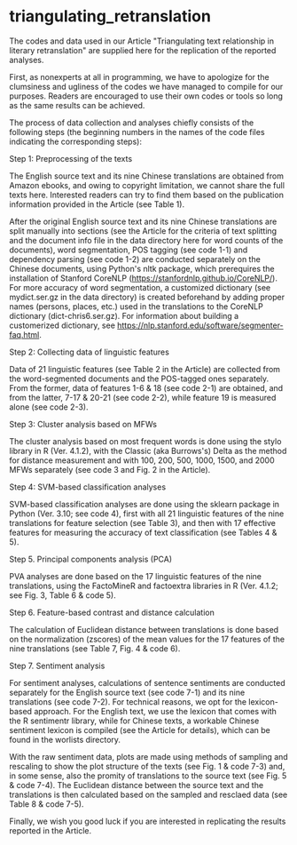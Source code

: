 # triangulating_retranslation

The codes and data used in our Article "Triangulating text relationship in literary retranslation" are supplied here for the replication of the reported analyses.

First, as nonexperts at all in programming, we have to apologize for the clumsiness and ugliness of the codes we have managed to compile for our purposes. Readers are encouraged to use their own codes or tools so long as the same results can be achieved.

The process of data collection and analyses chiefly consists of the following steps (the beginning numbers in the names of the code files indicating the corresponding steps):

Step 1: Preprocessing of the texts

The English source text and its nine Chinese translations are obtained from Amazon ebooks, and owing to copyright limitation, we cannot share the full texts here. Interested readers can try to find them based on the publication information provided in the Article (see Table 1).

After the original English source text and its nine Chinese translations are split manually into sections (see the Article for the criteria of text splitting and the document info file in the data directory here for word counts of the documents), word segmentation, POS tagging (see code 1-1) and dependency parsing (see code 1-2) are conducted separately on the Chinese documents, using Python's nltk package, which prerequires the installation of Stanford CoreNLP (https://stanfordnlp.github.io/CoreNLP/). For more accuracy of word segmentation, a customized dictionary (see mydict.ser.gz in the data directory) is created beforehand by adding proper names (persons, places, etc.) used in the translations to the CoreNLP dictionary (dict-chris6.ser.gz). For information about building a customerized dictionary, see https://nlp.stanford.edu/software/segmenter-faq.html.

Step 2: Collecting data of linguistic features

Data of 21 linguistic features (see Table 2 in the Article) are collected from the word-segmented documents and the POS-tagged ones separately. From the former, data of features 1-6 & 18 (see code 2-1) are obtained, and from the latter, 7-17 & 20-21 (see code 2-2), while feature 19 is measured alone (see code 2-3).

Step 3: Cluster analysis based on MFWs

The cluster analysis based on most frequent words is done using the stylo library in R (Ver. 4.1.2), with the Classic (aka Burrows's) Delta as the method for distance measurement and with 100, 200, 500, 1000, 1500, and 2000 MFWs separately (see code 3 and Fig. 2 in the Article).

Step 4: SVM-based classification analyses

SVM-based classification analyses are done using the sklearn package in Python (Ver. 3.10; see code 4), first with all 21 linguistic features of the nine translations for feature selection (see Table 3), and then with 17 effective features for measuring the accuracy of text classification (see Tables 4 & 5).

Step 5. Principal components analysis (PCA)

PVA analyses are done based on the 17 linguistic features of the nine translations, using the FactoMineR and factoextra libraries in R (Ver. 4.1.2; see Fig. 3, Table 6 & code 5).

Step 6. Feature-based contrast and distance calculation

The calculation of Euclidean distance between translations is done based on the normalization (zscores) of the mean values for the 17 features of the nine translations (see Table 7, Fig. 4 & code 6).

Step 7. Sentiment analysis

For sentiment analyses, calculations of sentence sentiments are conducted separately for the English source text (see code 7-1) and its nine translations (see code 7-2). For technical reasons, we opt for the lexicon-based approach. For the English text, we use the lexicon that comes with the R sentimentr library, while for Chinese texts, a workable Chinese sentiment lexicon is compiled (see the Article for details), which can be found in the worlists directory.

With the raw sentiment data, plots are made using methods of sampling and rescaling to show the plot structure of the texts (see Fig. 1 & code 7-3) and, in some sense, also the promity of translations to the source text (see Fig. 5 & code 7-4). The Euclidean distance between the source text and the translations is then calculated based on the sampled and resclaed data (see Table 8 & code 7-5).

Finally, we wish you good luck if you are interested in replicating the results reported in the Article.
